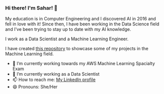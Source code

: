 ### Hi there! I'm Sahar! 👋

My education is in Computer Engineering and I discovered AI in 2016 and fell in love with it! 
Since then, I have been working in the Data Science field and I've been trying to stay up to date with my AI knowledge. 

I work as a Data Scientist and a Machine Learning Engineer. 

I have created [this repository](https://github.com/saharseidi/Data_Science_Portfolio) to showcase some of my projects in the Machine Learning field. 


- 🔭 I’m currently working towards my AWS Machine Learning Spacialty Exam
- 🌱 I’m currently working as a Data Scientist
- 📫 How to reach me: [My LinkedIn profile](https://www.linkedin.com/in/saharseidi/)
- 😄 Pronouns: She/Her


